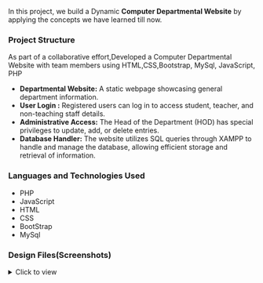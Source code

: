In this project, we build a  Dynamic **Computer Departmental Website** by applying the concepts we have learned till now.
### Project Structure

As part of a collaborative effort,Developed a Computer Departmental Website with team members using HTML,CSS,Bootstrap, MySql, JavaScript, PHP
- **Departmental Website:** A static webpage showcasing general department information.
- **User Login :** Registered users can log in to access student, teacher, and non-teaching staff details.
- **Administrative Access:** The Head of the Department (HOD) has special privileges to update, add, or delete entries.
- **Database Handler:** The website utilizes SQL queries through XAMPP to handle and manage the database, allowing efficient storage and retrieval of information.

### Languages and Technologies Used
- PHP
- JavaScript
- HTML
- CSS
- BootStrap
- MySql
  

### Design Files(Screenshots)
<details>
<summary>Click to view</summary>

- **HomePage :-** ![Front Page](https://github.com/PRATIKBAGADE1/TYCompWeb/blob/master/ss/home%20page.png) <hr>
- **Developers:-**  ![Match Game](https://github.com/PRATIKBAGADE1/TYCompWeb/blob/master/ss/developers.png) <hr>
- **SDC Club:-**![Scorecard](https://github.com/PRATIKBAGADE1/TYCompWeb/blob/master/ss/sdc.png) <hr>
- **SignIn Page:-** ![Scorecard](https://github.com/PRATIKBAGADE1/TYCompWeb/blob/master/ss/sign%20in.png) <hr>
- **Teachers Data:-** ![Scorecard](https://github.com/PRATIKBAGADE1/TYCompWeb/blob/master/ss/teachers.png) <hr>
- **HOD Login:-** ![Scorecard](https://github.com/PRATIKBAGADE1/TYCompWeb/blob/master/ss/HOD_Login.png) <hr>
- **Adding Students Data:-** ![Scorecard](https://github.com/PRATIKBAGADE1/TYCompWeb/blob/master/ss/add%20student.png) <hr>
- **Deleting and viewing Students:-**![Scorecard](https://github.com/PRATIKBAGADE1/TYCompWeb/blob/master/ss/deleting%20studunts.png) <hr>

</details>
